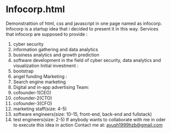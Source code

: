 # Infocorp.html
Demonstrattion of html, css and javascript in one page named as infocorp.
Infocorp is a startup idea that i decided to present it in this way.
Services that infocorp are supposed to provide :
1. cyber security
2. information gathering and data analytics
3. business analytics and growth prediction
4. software development in the field of cyber security, data analytics and visualization
Initial investment :
1. bootstrap
2. angel funding
Marketing :
1. Search engine marketing
2. Digital and in-app advertising
Team:
1. cofounder-1(CEO)
2. cofounder-2(CTO)
3. cofounder-3(CFO)
4. marketing staff(size: 4-5)
5. software engineers(size: 10-15, front-end, back-end and fullstack)
6. test engineers(size: 2-5)
If anybody wants to collaborate with me in oder to execute this idea in action 
Contact me at: ayush1999hzb@gmail.com
